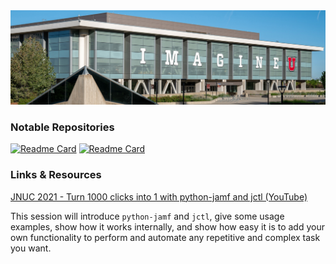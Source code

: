 <img src="marriott_lib_building.png">

### Notable Repositories

[![Readme Card](https://github-readme-stats.vercel.app/api/pin/?username=uurazzle&repo=python-jamf)](https://github.com/univ-of-utah-marriott-library-apple/jctl)
[![Readme Card](https://github-readme-stats.vercel.app/api/pin/?username=uurazzle&repo=jctl)](https://github.com/univ-of-utah-marriott-library-apple/python-jamf)

### Links & Resources

[JNUC 2021 - Turn 1000 clicks into 1 with python-jamf and jctl (YouTube)](https://www.youtube.com/watch?v=2YLriNwyP3s)

This session will introduce `python-jamf` and `jctl`, give some usage examples, show how it works internally, and show how easy it is to add your own functionality to perform and automate any repetitive and complex task you want. 
